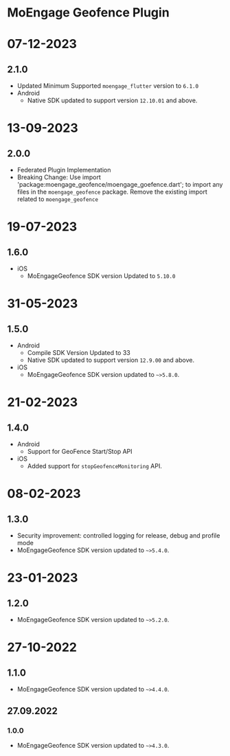 # MoEngage Geofence Plugin

# 07-12-2023

## 2.1.0
- Updated Minimum Supported `moengage_flutter` version to `6.1.0`
- Android
  - Native SDK updated to support version `12.10.01` and above.

# 13-09-2023

## 2.0.0
- Federated Plugin Implementation 
- Breaking Change: Use import 'package:moengage_geofence/moengage_goefence.dart'; to import any files in the `moengage_geofence` package. Remove the existing import related to `moengage_geofence`

# 19-07-2023

## 1.6.0
- iOS
  - MoEngageGeofence SDK version Updated to `5.10.0`

# 31-05-2023

## 1.5.0
- Android
  - Compile SDK Version Updated to 33
  - Native SDK updated to support version `12.9.00` and above.
- iOS
    - MoEngageGeofence SDK version updated to `~>5.8.0`.
    
# 21-02-2023

## 1.4.0
- Android
    - Support for GeoFence Start/Stop API
- iOS
    - Added support for `stopGeofenceMonitoring` API.

# 08-02-2023

## 1.3.0
-  Security improvement: controlled logging for release, debug and profile mode
- MoEngageGeofence SDK version updated to `~>5.4.0`.

# 23-01-2023

## 1.2.0
- MoEngageGeofence SDK version updated to `~>5.2.0`.

# 27-10-2022

## 1.1.0
- MoEngageGeofence SDK version updated to `~>4.4.0`.

## 27.09.2022

### 1.0.0
- MoEngageGeofence SDK version updated to `~>4.3.0`.